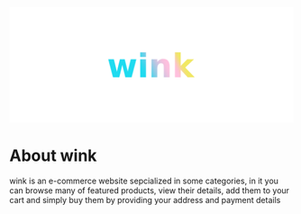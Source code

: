 ![wink](https://github.com/mohammedaydi/wink/blob/main/assets/wink.png)

# About wink
wink is an e-commerce website sepcialized in some categories, in it you can browse many of featured products, view their details, add them to your cart and simply buy them by providing your address and payment details
